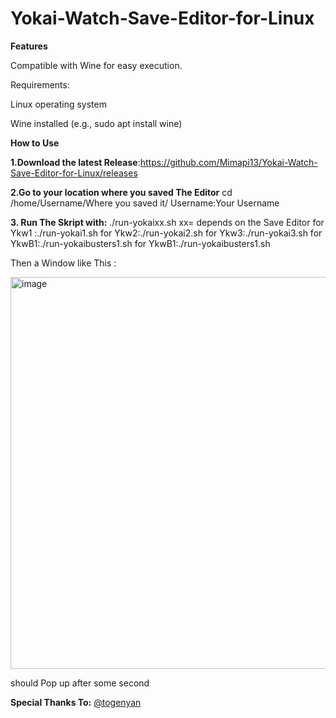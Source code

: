 # Yokai-Watch-Save-Editor-for-Linux


**Features**

Compatible with Wine for easy execution.

Requirements:

Linux operating system

Wine installed (e.g., sudo apt install wine)

**How to Use**

**1.Download the latest Release**:https://github.com/Mimapi13/Yokai-Watch-Save-Editor-for-Linux/releases

**2.Go to your location where you saved The Editor**
cd /home/Username/Where you saved it/
Username:Your Username

**3. Run The Skript with:**
./run-yokaixx.sh
xx= depends on the Save Editor 
for Ykw1 :./run-yokai1.sh
for Ykw2:./run-yokai2.sh
for Ykw3:./run-yokai3.sh
for YkwB1:./run-yokaibusters1.sh
for YkwB1:./run-yokaibusters1.sh

Then a Window like This :

<img width="742" height="627" alt="image" src="https://github.com/user-attachments/assets/e72b9669-438d-4c14-ba38-35d3f60937ea" />

should Pop up after some second





**Special Thanks To:** [@togenyan](https://github.com/togenyan)

